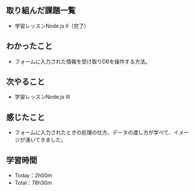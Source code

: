 ## 取り組んだ課題一覧
- 学習レッスンNode.js Ⅱ（完了）
## わかったこと
- フォームに入力された情報を受け取りDBを操作する方法。
## 次やること
- 学習レッスンNode.js Ⅲ
## 感じたこと
- フォームに入力されたときの処理の仕方、データの渡し方が学べて、イメージが湧いてきました。
## 学習時間
- Today：2h00m
- Total：78h30m
